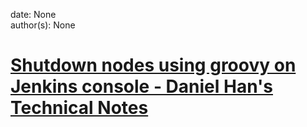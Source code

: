
date: None  
author(s): None  

# [Shutdown nodes using groovy on Jenkins console - Daniel Han's Technical Notes](https://sites.google.com/site/xiangyangsite/home/technical-tips/software-development/jenkins/shutdown-nodes-using-groovy-on-jenkins-console)



